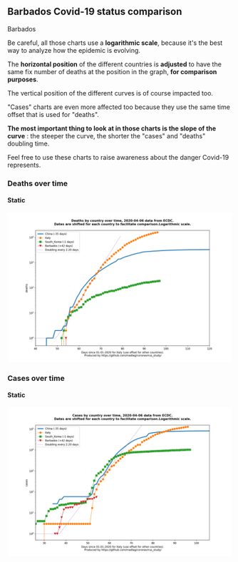 ## Barbados Covid-19 status comparison 

Barbados



Be careful, all those charts use a **logarithmic scale**, because it's the best way to analyze how the epidemic is evolving.
 
The **horizontal position** of the different countries is **adjusted** to have the same fix number of deaths at the position in the graph, **for comparison purposes**.

The vertical position of the different curves is of course impacted too.

"Cases" charts are even more affected too because they use the same time offset that is used for "deaths".

**The most important thing to look at in those charts is the slope of the curve** : the steeper the curve, the shorter the "cases" and "deaths" doubling time.

Feel free to use these charts to raise awareness about the danger Covid-19 represents. 


 
### Deaths over time
 
#### Static
![Barbados covid-19 deaths static chart](https://raw.githubusercontent.com/madlag/coronavirus_study/master/notebooks/graphs/2020-04-06/countries/Barbados/2020-04-06_Barbados_deaths.png "Barbados covid-19 deaths static chart")   

 
### Cases over time
 
#### Static
![Barbados covid-19 cases static chart](https://raw.githubusercontent.com/madlag/coronavirus_study/master/notebooks/graphs/2020-04-06/countries/Barbados/2020-04-06_Barbados_cases.png "Barbados covid-19 cases static chart")   


